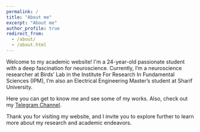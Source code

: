 ```yaml
---
permalink: /
title: "About me"
excerpt: "About me"
author_profile: true
redirect_from: 
  - /about/
  - /about.html
---
```


Welcome to my academic website! I'm a 24-year-old passionate student with a deep fascination for neuroscience.
Currently, I’m a neuroscience researcher at Birds’ Lab in the Institute For Research In Fundamental Sciences (IPM), I’m also an Electrical Engineering Master’s student at Sharif University.

Here you can get to know me and see some of my works.
Also, check out my [Telegram Channel](https://t.me/bahramani_ch).

Thank you for visiting my website, and I invite you to explore further to learn more about my research and academic endeavors.
